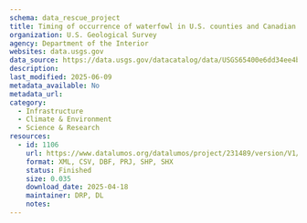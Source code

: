 ```yaml
---
schema: data_rescue_project 
title: Timing of occurrence of waterfowl in U.S. counties and Canadian counties, boroughs, census districts, and other populated area designations with modeled exposure status to highly pathogenic avian influenza virus in 2021-2022
organization: U.S. Geological Survey
agency: Department of the Interior
websites: data.usgs.gov
data_source: https://data.usgs.gov/datacatalog/data/USGS65400e6dd34ee4b6e05bc9ba
description: 
last_modified: 2025-06-09
metadata_available: No
metadata_url: 
category:
  - Infrastructure 
  - Climate & Environment 
  - Science & Research 
resources:
  - id: 1106
    url: https://www.datalumos.org/datalumos/project/231489/version/V1/view
    format: XML, CSV, DBF, PRJ, SHP, SHX
    status: Finished
    size: 0.035
    download_date: 2025-04-18
    maintainer: DRP, DL
    notes: 
---
```

